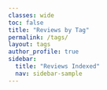 ```yaml
---
classes: wide
toc: false
title: "Reviews by Tag"
permalink: /tags/
layout: tags
author_profile: true
sidebar:
  title: "Reviews Indexed"
  nav: sidebar-sample
---
```


